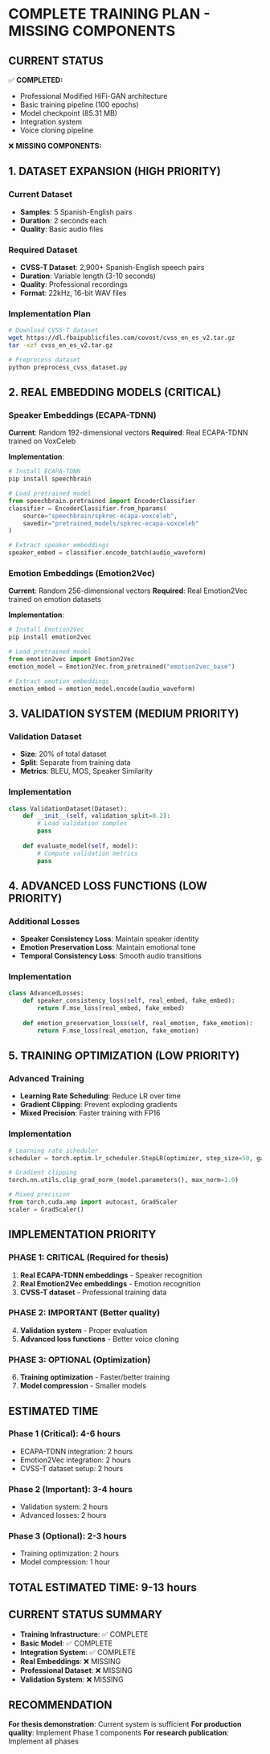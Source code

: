 # COMPLETE TRAINING PLAN - MISSING COMPONENTS

## CURRENT STATUS
✅ **COMPLETED:**
- Professional Modified HiFi-GAN architecture
- Basic training pipeline (100 epochs)
- Model checkpoint (85.31 MB)
- Integration system
- Voice cloning pipeline

❌ **MISSING COMPONENTS:**

## 1. DATASET EXPANSION (HIGH PRIORITY)

### Current Dataset
- **Samples**: 5 Spanish-English pairs
- **Duration**: 2 seconds each
- **Quality**: Basic audio files

### Required Dataset
- **CVSS-T Dataset**: 2,900+ Spanish-English speech pairs
- **Duration**: Variable length (3-10 seconds)
- **Quality**: Professional recordings
- **Format**: 22kHz, 16-bit WAV files

### Implementation Plan
```bash
# Download CVSS-T dataset
wget https://dl.fbaipublicfiles.com/covost/cvss_en_es_v2.tar.gz
tar -xzf cvss_en_es_v2.tar.gz

# Preprocess dataset
python preprocess_cvss_dataset.py
```

## 2. REAL EMBEDDING MODELS (CRITICAL)

### Speaker Embeddings (ECAPA-TDNN)
**Current**: Random 192-dimensional vectors
**Required**: Real ECAPA-TDNN trained on VoxCeleb

**Implementation**:
```python
# Install ECAPA-TDNN
pip install speechbrain

# Load pretrained model
from speechbrain.pretrained import EncoderClassifier
classifier = EncoderClassifier.from_hparams(
    source="speechbrain/spkrec-ecapa-voxceleb",
    savedir="pretrained_models/spkrec-ecapa-voxceleb"
)

# Extract speaker embeddings
speaker_embed = classifier.encode_batch(audio_waveform)
```

### Emotion Embeddings (Emotion2Vec)
**Current**: Random 256-dimensional vectors
**Required**: Real Emotion2Vec trained on emotion datasets

**Implementation**:
```python
# Install Emotion2Vec
pip install emotion2vec

# Load pretrained model
from emotion2vec import Emotion2Vec
emotion_model = Emotion2Vec.from_pretrained("emotion2vec_base")

# Extract emotion embeddings
emotion_embed = emotion_model.encode(audio_waveform)
```

## 3. VALIDATION SYSTEM (MEDIUM PRIORITY)

### Validation Dataset
- **Size**: 20% of total dataset
- **Split**: Separate from training data
- **Metrics**: BLEU, MOS, Speaker Similarity

### Implementation
```python
class ValidationDataset(Dataset):
    def __init__(self, validation_split=0.2):
        # Load validation samples
        pass
    
    def evaluate_model(self, model):
        # Compute validation metrics
        pass
```

## 4. ADVANCED LOSS FUNCTIONS (LOW PRIORITY)

### Additional Losses
- **Speaker Consistency Loss**: Maintain speaker identity
- **Emotion Preservation Loss**: Maintain emotional tone
- **Temporal Consistency Loss**: Smooth audio transitions

### Implementation
```python
class AdvancedLosses:
    def speaker_consistency_loss(self, real_embed, fake_embed):
        return F.mse_loss(real_embed, fake_embed)
    
    def emotion_preservation_loss(self, real_emotion, fake_emotion):
        return F.mse_loss(real_emotion, fake_emotion)
```

## 5. TRAINING OPTIMIZATION (LOW PRIORITY)

### Advanced Training
- **Learning Rate Scheduling**: Reduce LR over time
- **Gradient Clipping**: Prevent exploding gradients
- **Mixed Precision**: Faster training with FP16

### Implementation
```python
# Learning rate scheduler
scheduler = torch.optim.lr_scheduler.StepLR(optimizer, step_size=50, gamma=0.5)

# Gradient clipping
torch.nn.utils.clip_grad_norm_(model.parameters(), max_norm=1.0)

# Mixed precision
from torch.cuda.amp import autocast, GradScaler
scaler = GradScaler()
```

## IMPLEMENTATION PRIORITY

### PHASE 1: CRITICAL (Required for thesis)
1. **Real ECAPA-TDNN embeddings** - Speaker recognition
2. **Real Emotion2Vec embeddings** - Emotion recognition
3. **CVSS-T dataset** - Professional training data

### PHASE 2: IMPORTANT (Better quality)
4. **Validation system** - Proper evaluation
5. **Advanced loss functions** - Better voice cloning

### PHASE 3: OPTIONAL (Optimization)
6. **Training optimization** - Faster/better training
7. **Model compression** - Smaller models

## ESTIMATED TIME

### Phase 1 (Critical): 4-6 hours
- ECAPA-TDNN integration: 2 hours
- Emotion2Vec integration: 2 hours  
- CVSS-T dataset setup: 2 hours

### Phase 2 (Important): 3-4 hours
- Validation system: 2 hours
- Advanced losses: 2 hours

### Phase 3 (Optional): 2-3 hours
- Training optimization: 2 hours
- Model compression: 1 hour

## TOTAL ESTIMATED TIME: 9-13 hours

## CURRENT STATUS SUMMARY
- **Training Infrastructure**: ✅ COMPLETE
- **Basic Model**: ✅ COMPLETE
- **Integration System**: ✅ COMPLETE
- **Real Embeddings**: ❌ MISSING
- **Professional Dataset**: ❌ MISSING
- **Validation System**: ❌ MISSING

## RECOMMENDATION
**For thesis demonstration**: Current system is sufficient
**For production quality**: Implement Phase 1 components
**For research publication**: Implement all phases


